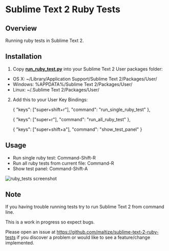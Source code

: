 Sublime Text 2 Ruby Tests
=========================

Overview
--------
Running ruby tests in Sublime Text 2.

Installation
------------
1. Copy **[run_ruby_test.py](https://github.com/maltize/sublime-text-2-ruby-tests/raw/master/run_ruby_test.py)** into your Sublime Text 2 User packages folder:

 - OS X: ~/Library/Application Support/Sublime Text 2/Packages/User/
 - Windows: %APPDATA%/Sublime Text 2/Packages/User/
 - Linux: ~/.Sublime Text 2/Packages/User/

2. Add this to your User Key Bindings:

     { "keys": ["super+shift+r"], "command": "run_single_ruby_test" },

     { "keys": ["super+r"], "command": "run_all_ruby_test" },

     { "keys": ["super+shift+a"], "command": "show_test_panel" }

Usage
-----

 - Run single ruby test: Command-Shift-R
 - Run all ruby tests from current file: Command-R
 - Show test panel: Command-Shift-A

 ![ruby_tests screenshot](https://github.com/maltize/sublime-text-2-ruby-tests/raw/master/ruby_tests.png)

Note
----
If you having trouble running tests try to run Sublime Text 2 from command line.

This is a work in progress so expect bugs.

Please open an issue at https://github.com/maltize/sublime-text-2-ruby-tests if you discover a problem or would like to see a feature/change implemented.